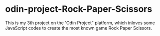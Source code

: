# odin-project-Rock-Paper-Scissors
This is my 3th project on the 'Odin Project" platform, which inloves some JavaScript codes to create the most known game Rock Paper Scissors.
